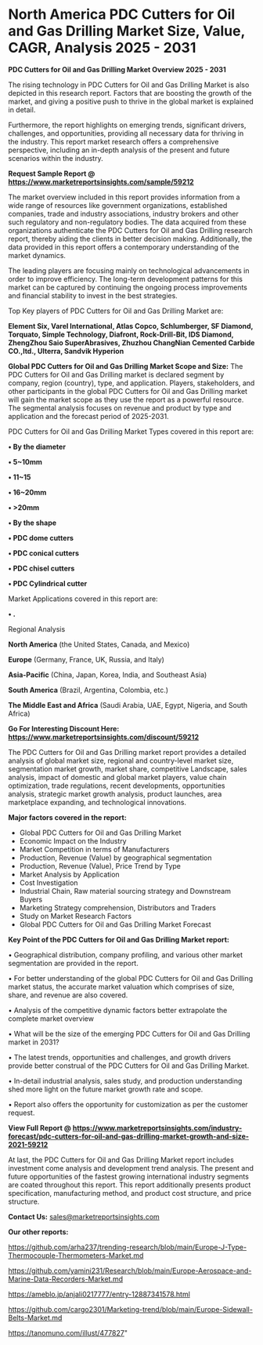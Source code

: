 # North America PDC Cutters for Oil and Gas Drilling Market Size, Value, CAGR, Analysis 2025 - 2031

<Strong> PDC Cutters for Oil and Gas Drilling Market Overview 2025 - 2031</strong>

The rising technology in PDC Cutters for Oil and Gas Drilling Market is also depicted in this research report. Factors that are boosting the growth of the market, and giving a positive push to thrive in the global market is explained in detail.

Furthermore, the report highlights on emerging trends, significant drivers, challenges, and opportunities, providing all necessary data for thriving in the industry. This report market research offers a comprehensive perspective, including an in-depth analysis of the present and future scenarios within the industry.

<strong>Request Sample Report @ <a href=https://www.marketreportsinsights.com/sample/59212>https://www.marketreportsinsights.com/sample/59212</a></strong>

The market overview included in this report provides information from a wide range of resources like government organizations, established companies, trade and industry associations, industry brokers and other such regulatory and non-regulatory bodies. The data acquired from these organizations authenticate the PDC Cutters for Oil and Gas Drilling research report, thereby aiding the clients in better decision making. Additionally, the data provided in this report offers a contemporary understanding of the market dynamics.

The leading players are focusing mainly on technological advancements in order to improve efficiency. The long-term development patterns for this market can be captured by continuing the ongoing process improvements and financial stability to invest in the best strategies.

Top Key players of PDC Cutters for Oil and Gas Drilling Market are:

<strong>Element Six, Varel International, Atlas Copco, Schlumberger, SF Diamond, Torquato, Simple Technology, Diafront, Rock-Drill-Bit, IDS Diamond, ZhengZhou Saio SuperAbrasives, Zhuzhou ChangNian Cemented Carbide CO.,ltd., Ulterra, Sandvik Hyperion</strong>

<strong><b>Global PDC Cutters for Oil and Gas Drilling Market Scope and Size:</b></strong>
The PDC Cutters for Oil and Gas Drilling market is declared segment by company, region (country), type, and application. Players, stakeholders, and other participants in the global PDC Cutters for Oil and Gas Drilling market will gain the market scope as they use the report as a powerful resource. The segmental analysis focuses on revenue and product by type and application and the forecast period of 2025-2031.

PDC Cutters for Oil and Gas Drilling Market Types covered in this report are:

<strong>• By the diameter

• 5~10mm

• 11~15

• 16~20mm

• >20mm

• By the shape

• PDC dome cutters

• PDC conical cutters

• PDC chisel cutters

• PDC Cylindrical cutter</strong>

Market Applications covered in this report are:

<strong>• .</strong> 

Regional Analysis

<strong>North America</strong> (the United States, Canada, and Mexico)

<strong>Europe</strong> (Germany, France, UK, Russia, and Italy)

<strong>Asia-Pacific</strong> (China, Japan, Korea, India, and Southeast Asia)

<strong>South America</strong> (Brazil, Argentina, Colombia, etc.)

<strong>The Middle East and Africa</strong> (Saudi Arabia, UAE, Egypt, Nigeria, and South Africa)

<strong>Go For Interesting Discount Here: <a href=https://www.marketreportsinsights.com/discount/59212>https://www.marketreportsinsights.com/discount/59212</a></strong>

The PDC Cutters for Oil and Gas Drilling market report provides a detailed analysis of global market size, regional and country-level market size, segmentation market growth, market share, competitive Landscape, sales analysis, impact of domestic and global market players, value chain optimization, trade regulations, recent developments, opportunities analysis, strategic market growth analysis, product launches, area marketplace expanding, and technological innovations.

<strong><b>Major factors covered in the report:</b></strong>
<ul>
  <li>Global PDC Cutters for Oil and Gas Drilling Market </li>
  <li>Economic Impact on the Industry</li>
  <li>Market Competition in terms of Manufacturers</li>
  <li>Production, Revenue (Value) by geographical segmentation</li>
  <li>Production, Revenue (Value), Price Trend by Type</li>
  <li>Market Analysis by Application</li>
  <li>Cost Investigation</li>
  <li>Industrial Chain, Raw material sourcing strategy and Downstream Buyers</li>
  <li>Marketing Strategy comprehension, Distributors and Traders</li>
  <li>Study on Market Research Factors</li>
  <li>Global PDC Cutters for Oil and Gas Drilling Market Forecast</li>
</ul>

<strong><b>Key Point of the PDC Cutters for Oil and Gas Drilling Market report:</b></strong>

• Geographical distribution, company profiling, and various other market segmentation are provided in the report.

• For better understanding of the global PDC Cutters for Oil and Gas Drilling market status, the accurate market valuation which comprises of size, share, and revenue are also covered.

• Analysis of the competitive dynamic factors better extrapolate the complete market overview

• What will be the size of the emerging PDC Cutters for Oil and Gas Drilling market in 2031?

• The latest trends, opportunities and challenges, and growth drivers provide better construal of the PDC Cutters for Oil and Gas Drilling Market.

• In-detail industrial analysis, sales study, and production understanding shed more light on the future market growth rate and scope.

• Report also offers the opportunity for customization as per the customer request.

<strong><b>View Full Report @ <a href=https://www.marketreportsinsights.com/industry-forecast/pdc-cutters-for-oil-and-gas-drilling-market-growth-and-size-2021-59212>https://www.marketreportsinsights.com/industry-forecast/pdc-cutters-for-oil-and-gas-drilling-market-growth-and-size-2021-59212</a></b></strong>


At last, the PDC Cutters for Oil and Gas Drilling Market report includes investment come analysis and development trend analysis. The present and future opportunities of the fastest growing international industry segments are coated throughout this report. This report additionally presents product specification, manufacturing method, and product cost structure, and price structure.

<strong>Contact Us:</strong>
sales@marketreportsinsights.com

<strong>Our other reports:</strong>

<a href=https://github.com/arha237/trending-research/blob/main/Europe-J-Type-Thermocouple-Thermometers-Market.md>https://github.com/arha237/trending-research/blob/main/Europe-J-Type-Thermocouple-Thermometers-Market.md</a>

<a href=https://github.com/yamini231/Research/blob/main/Europe-Aerospace-and-Marine-Data-Recorders-Market.md>https://github.com/yamini231/Research/blob/main/Europe-Aerospace-and-Marine-Data-Recorders-Market.md</a>

<a href=https://ameblo.jp/anjali0217777/entry-12887341578.html>https://ameblo.jp/anjali0217777/entry-12887341578.html</a>

<a href=https://github.com/cargo2301/Marketing-trend/blob/main/Europe-Sidewall-Belts-Market.md>https://github.com/cargo2301/Marketing-trend/blob/main/Europe-Sidewall-Belts-Market.md</a>

<a href=https://tanomuno.com/illust/477827>https://tanomuno.com/illust/477827</a>"

